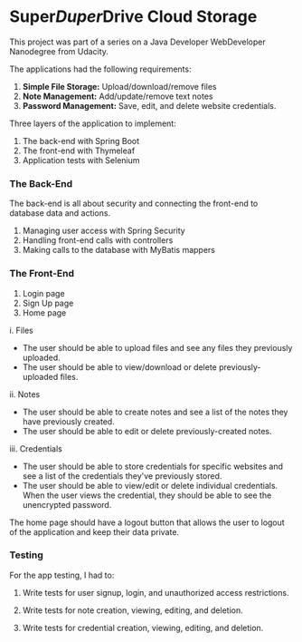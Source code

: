 # Super*Duper*Drive Cloud Storage
This project was part of a series on a Java Developer WebDeveloper Nanodegree from Udacity.

The applications had the following requirements:

1. **Simple File Storage:** Upload/download/remove files
2. **Note Management:** Add/update/remove text notes
3. **Password Management:** Save, edit, and delete website credentials.  

Three layers of the application to implement:

1. The back-end with Spring Boot
2. The front-end with Thymeleaf
3. Application tests with Selenium

### The Back-End
The back-end is all about security and connecting the front-end to database data and actions. 

1. Managing user access with Spring Security
3. Handling front-end calls with controllers
5. Making calls to the database with MyBatis mappers



### The Front-End

1. Login page
2. Sign Up page
3. Home page


 i. Files
  - The user should be able to upload files and see any files they previously uploaded. 
  - The user should be able to view/download or delete previously-uploaded files.

 ii. Notes
  - The user should be able to create notes and see a list of the notes they have previously created.
  - The user should be able to edit or delete previously-created notes.

 iii. Credentials
 - The user should be able to store credentials for specific websites and see a list of the credentials they've previously stored.
 - The user should be able to view/edit or delete individual credentials. When the user views the credential, they should be able to see the unencrypted password.

The home page should have a logout button that allows the user to logout of the application and keep their data private.

### Testing
For the app testing, I had to:

1. Write tests for user signup, login, and unauthorized access restrictions.

2. Write tests for note creation, viewing, editing, and deletion.

3. Write tests for credential creation, viewing, editing, and deletion.
